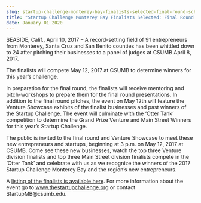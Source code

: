 ```yaml
---
slug: startup-challenge-monterey-bay-finalists-selected-final-round-scheduled-for-may-12-
title: "Startup Challenge Monterey Bay Finalists Selected: Final Round Scheduled for May 12 "
date: January 01 2020
---
```


 
<p>
  SEASIDE, Calif., April 10, 2017 – A record-setting field of 91 entrepreneurs
  from Monterey, Santa Cruz and San Benito counties has been whittled down to 24
  after pitching their businesses to a panel of judges at CSUMB April 8, 2017.
</p>
<p>
  The finalists will compete May 12, 2017 at CSUMB to determine winners for this
  year’s challenge.
</p>
<p>
  In preparation for the final round, the finalists will receive mentoring and
  pitch&#45;workshops to prepare them for the final round presentations. In
  addition to the final round pitches, the event on May 12th will feature the
  Venture Showcase exhibits of the finalist businesses and past winners of the
  Startup Challenge. The event will culminate with the ‘Otter Tank’ competition
  to determine the Grand Prize Venture and Main Street Winners for this year’s
  Startup Challenge.
</p>
<p>
  The public is invited to the final round and Venture Showcase to meet these
  new entrepreneurs and startups, beginning at 3 p.m. on May 12, 2017 at CSUMB.
  Come see these new businesses, watch the top three Venture division finalists
  and top three Main Street division finalists compete in the ‘Otter Tank’ and
  celebrate with us as we recognize the winners of the 2017 Startup Challenge
  Monterey Bay and the region’s new entrepreneurs.
</p>
<p>
  A
  <a href="https://csumb.edu/iied/startup&#45;challenge&#45;finalists&#45;2017"
    >listing of the finalists is available here</a
  >. For more information about the event go to
  <a href="https://www.thestartupchallenge.org/">www.thestartupchallenge.org</a>
  or contact StartupMB@csumb.edu.
</p>
 
